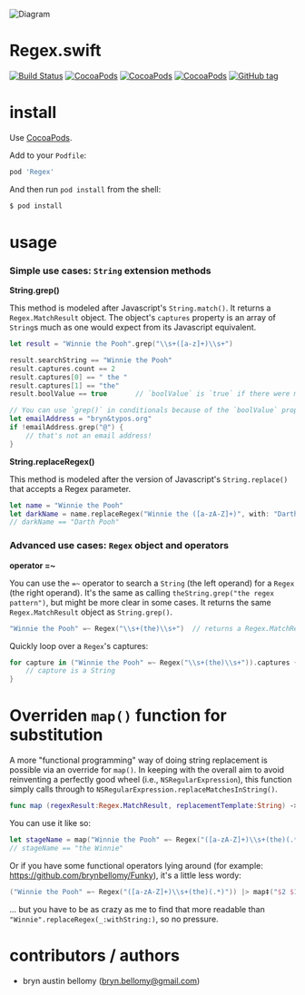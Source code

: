 
![Diagram](https://www.draw.io/?lightbox=1&highlight=0000ff&edit=_blank&layers=1&nav=1&title=Untitled%20Diagram.drawio#Uhttps%3A%2F%2Fraw.githubusercontent.com%2Falperkal%2FRegex%2Fmaster%2Fsrc%2FUntitled%2520Diagram.drawio)


# Regex.swift

[![Build Status](https://travis-ci.org/brynbellomy/Regex.svg?branch=0.2.1)](https://travis-ci.org/brynbellomy/Regex)
[![CocoaPods](https://img.shields.io/cocoapods/v/Regex.svg?style=flat)](http://cocoadocs.org/docsets/Regex)
[![CocoaPods](https://img.shields.io/cocoapods/p/Regex.svg?style=flat)](http://cocoadocs.org/docsets/Regex)
[![CocoaPods](https://img.shields.io/cocoapods/l/Regex.svg?style=flat)](http://cocoadocs.org/docsets/Regex)
[![GitHub tag](https://img.shields.io/github/tag/brynbellomy/Regex.svg?style=flat)]()

# install

Use [CocoaPods](https://cocoapods.org/).

Add to your `Podfile`:

```ruby
pod 'Regex'
```

And then run `pod install` from the shell:

```sh
$ pod install
```


# usage

### Simple use cases: `String` extension methods

**String.grep()**

This method is modeled after Javascript's `String.match()`.  It returns a `Regex.MatchResult` object.  The object's `captures` property is an array of `String`s much as one would expect from its Javascript equivalent.

```swift
let result = "Winnie the Pooh".grep("\\s+([a-z]+)\\s+")

result.searchString == "Winnie the Pooh"
result.captures.count == 2
result.captures[0] == " the "
result.captures[1] == "the"
result.boolValue == true       // `boolValue` is `true` if there were more than 0 matches

// You can use `grep()` in conditionals because of the `boolValue` property its result exposes
let emailAddress = "bryn&typos.org"
if !emailAddress.grep("@") {
    // that's not an email address!
}
```

**String.replaceRegex()**

This method is modeled after the version of Javascript's `String.replace()` that accepts a Regex parameter.  

```swift
let name = "Winnie the Pooh"
let darkName = name.replaceRegex("Winnie the ([a-zA-Z]+)", with: "Darth $1")
// darkName == "Darth Pooh"
```


### Advanced use cases: `Regex` object and operators

**operator =~**

You can use the `=~` operator to search a `String` (the left operand) for a `Regex` (the right operand).  It's the same as calling `theString.grep("the regex pattern")`, but might be more clear in some cases.  It returns the same `Regex.MatchResult` object as `String.grep()`.

```swift
"Winnie the Pooh" =~ Regex("\\s+(the)\\s+")  // returns a Regex.MatchResult
```

Quickly loop over a `Regex`'s captures:

```swift
for capture in ("Winnie the Pooh" =~ Regex("\\s+(the)\\s+")).captures {
    // capture is a String
}
```

# Overriden `map()` function for substitution

A more "functional programming" way of doing string replacement is possible via an override for `map()`.  In keeping with the overall aim to avoid reinventing a perfectly good wheel (i.e., `NSRegularExpression`), this function simply calls through to `NSRegularExpression.replaceMatchesInString()`.

```swift
func map (regexResult:Regex.MatchResult, replacementTemplate:String) -> String
```

You can use it like so:

```swift
let stageName = map("Winnie the Pooh" =~ Regex("([a-zA-Z]+)\\s+(the)(.*)"), "$2 $1")
// stageName == "the Winnie"
```

Or if you have some functional operators lying around (for example: <https://github.com/brynbellomy/Funky>), it's a little less wordy:

```swift
("Winnie the Pooh" =~ Regex("([a-zA-Z]+)\\s+(the)(.*)")) |> map‡("$2 $1")
```

... but you have to be as crazy as me to find that more readable than `"Winnie".replaceRegex(_:withString:)`, so no pressure.




# contributors / authors

- bryn austin bellomy (<bryn.bellomy@gmail.com>)
